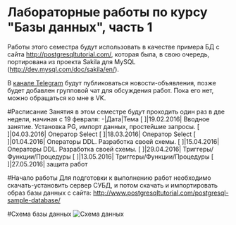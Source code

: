 Лабораторные работы по курсу "Базы данных", часть 1
================================

Работы этого семестра будут использовать в качестве примера БД с сайта http://postgresqltutorial.com/, которая была, в свою очередь, портирована из проекта Sakila для MySQL (http://dev.mysql.com/doc/sakila/en/).

В [канале Telegram](telegram.me/pgups_db) будут публиковаться новости-объявления, позже будет добавлен групповой чат для обсуждения работ. Пока его нет, можно обращаться ко мне в VK.

#Расписание
Занятия в этом семестре будут проходить один раз в две недели, начиная с 19 февраля:
-|Дата|Тема
[ ]|19.02.2016| Вводное занятие. Установка PG, импорт данных, простейшие запросы.
[ ]|04.03.2016| Оператор Select
[ ]|18.03.2016| Оператор Select
[ ]|01.04.2016| Операторы DDL. Разработка своей схемы.
[ ]|15.04.2016| Операторы DDL. Разработка своей схемы.
[ ]|29.04.2016| Триггеры/Функции/Процедуры
[ ]|13.05.2016| Триггеры/Функции/Процедуры
[ ]|27.05.2016| защита работ


#Начало работы
Для подготовки к выполнению работ необходимо скачать-установить сервер СУБД, и потом скачать и импортировать образ базы данных с сайта:
http://www.postgresqltutorial.com/postgresql-sample-database/


#Схема базы данных
![Схема данных](http://www.postgresqltutorial.com/wp-content/uploads/2013/05/PostgreSQL-Sample-Database.png)